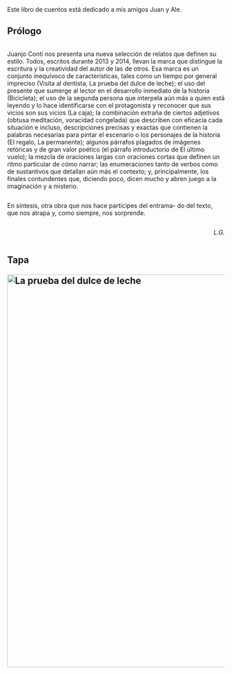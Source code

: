 <html><body><p> 



 



 



 



 



 



Este libro de cuentos está dedicado a mis amigos Juan y Ale.

</p><h2>Prólogo</h2>

<div class="page" title="Page 7">

<div class="layoutArea">

<div class="column">



Juanjo Conti nos presenta una nueva selección de relatos que definen su estilo. Todos, escritos durante 2013 y 2014, llevan la marca que distingue la escritura y la creatividad del autor de las de otros. Esa marca es un conjunto inequívoco de características, tales como un tiempo por general impreciso (Visita al dentista, La prueba del dulce de leche); el uso del presente que sumerge al lector en el desarrollo inmediato de la historia (Bicicleta); el uso de la segunda persona que interpela aún más a quien está leyendo y lo hace identificarse con el protagonista y reconocer que sus vicios son sus vicios (La caja); la combinación extraña de ciertos adjetivos (obtusa meditación, voracidad congelada) que describen con eficacia cada situación e incluso, descripciones precisas y exactas que contienen la palabras necesarias para pintar el escenario o los personajes de la historia (El regalo, La permanente); algunos párrafos plagados de imágenes retóricas y de gran valor poético (el párrafo introductorio de El último vuelo); la mezcla de oraciones largas con oraciones cortas que definen un ritmo particular de cómo narrar; las enumeraciones tanto de verbos como de sustantivos que detallan aún más el contexto; y, principalmente, los finales contundentes que, diciendo poco, dicen mucho y abren juego a la imaginación y a misterio.

<div class="page" title="Page 8">

<div class="layoutArea">

<div class="column">



En síntesis, otra obra que nos hace partícipes del entrama- do del texto, que nos atrapa y, como siempre, nos sorprende.



</div>

</div>

<div class="layoutArea">

<div class="column">

<p style="text-align: right;"><em>L.G.</em></p>



</div>

</div>

</div>

</div>

</div>

</div>

<h2>Tapa

<a href="/wp-content/uploads/2014/12/laPruebaTapa.jpg"><img class="aligncenter wp-image-5240 size-large" src="/wp-content/uploads/2014/12/laPruebaTapa-721x1024.jpg" alt="La prueba del dulce de leche" width="640" height="909"></a></h2></body></html>